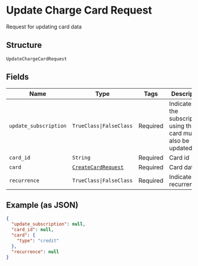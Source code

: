 
# Update Charge Card Request

Request for updating card data

## Structure

`UpdateChargeCardRequest`

## Fields

| Name | Type | Tags | Description |
|  --- | --- | --- | --- |
| `update_subscription` | `TrueClass\|FalseClass` | Required | Indicates if the subscriptions using this card must also be updated |
| `card_id` | `String` | Required | Card id |
| `card` | [`CreateCardRequest`](../../doc/models/create-card-request.md) | Required | Card data |
| `recurrence` | `TrueClass\|FalseClass` | Required | Indicates a recurrence |

## Example (as JSON)

```json
{
  "update_subscription": null,
  "card_id": null,
  "card": {
    "type": "credit"
  },
  "recurrence": null
}
```

